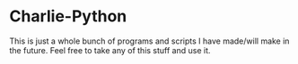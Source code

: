 # Charlie-Python
This is just a whole bunch of programs and scripts I have made/will make in the future. Feel free to take any of this stuff and use it.
